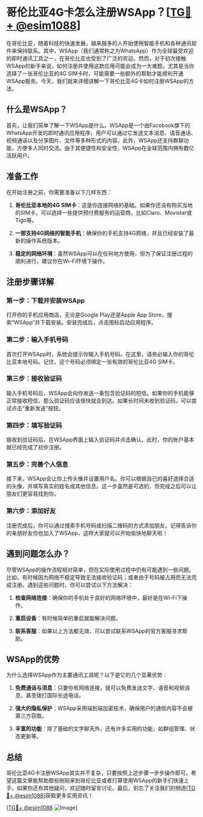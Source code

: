 # 哥伦比亚4G卡怎么注册WSApp？[[TG💪+ @esim1088](https://t.me/s/esim1088)]

在哥伦比亚，随着科技的快速发展，越来越多的人开始使用智能手机和各种通讯软件来保持联系。其中，WSApp（我们通常称之为WhatsApp）作为全球最受欢迎的即时通讯工具之一，在哥伦比亚也受到了广泛的欢迎。然而，对于初次接触WSApp的新手来说，如何注册并使用这款应用可能会成为一大难题。尤其是当你选择了一张哥伦比亚的4G SIM卡时，可能需要一些额外的帮助才能顺利开通WSApp服务。今天，我们就来详细讲解一下哥伦比亚4G卡如何注册WSApp的方法。

## 什么是WSApp？

首先，让我们简单了解一下WSApp是什么。WSApp是一个由Facebook旗下的WhatsApp开发的即时通讯应用程序，用户可以通过它发送文本消息、语音通话、视频通话以及分享图片、文件等多种形式的内容。此外，WSApp还支持群聊功能，方便多人同时交流。由于其便捷性和安全性，WSApp在全球范围内拥有数亿活跃用户。

## 准备工作

在开始注册之前，你需要准备以下几样东西：

1. **哥伦比亚本地的4G SIM卡**：这是你连接网络的基础。如果你还没有购买当地的SIM卡，可以选择一些提供预付费服务的运营商，比如Claro、Movistar或Tigo等。
   
2. **一部支持4G网络的智能手机**：确保你的手机支持4G网络，并且已经安装了最新的操作系统版本。
   
3. **稳定的网络环境**：虽然WSApp可以在任何地方使用，但为了保证注册过程的顺利进行，建议你在Wi-Fi环境下操作。

## 注册步骤详解

### 第一步：下载并安装WSApp

打开你的手机应用商店，无论是Google Play还是Apple App Store，搜索“WSApp”并下载安装。安装完成后，点击图标启动应用程序。

### 第二步：输入手机号码

首次打开WSApp时，系统会提示你输入手机号码。在这里，请务必输入你的哥伦比亚本地号码。记住，这个号码必须绑定一张有效的哥伦比亚4G SIM卡。

### 第三步：接收验证码

输入手机号码后，WSApp会向你发送一条包含验证码的短信。如果你的手机能够正常接收短信，那么验证码应该很快就会到达。如果长时间未收到验证码，可以尝试点击“重新发送”按钮。

### 第四步：填写验证码

接收到验证码后，在WSApp界面上输入验证码并点击确认。此时，你的账户基本就已经完成了初步注册。

### 第五步：完善个人信息

接下来，WSApp会让你上传头像并设置用户名。你可以根据自己的喜好选择合适的头像，并填写真实的姓名或其他信息。这一步虽然是可选的，但完成之后可以让朋友们更容易找到你。

### 第六步：添加好友

注册完成后，你可以通过搜索手机号码或扫描二维码的方式添加朋友。记得告诉你的亲朋好友你也加入了WSApp，这样大家就可以开始愉快地聊天啦！

## 遇到问题怎么办？

尽管WSApp的操作流程相对简单，但在实际使用过程中仍有可能遇到一些问题。比如，有时候因为网络不稳定导致无法接收验证码；或者由于号码被占用而无法完成注册。遇到这些问题时，你可以尝试以下方法解决：

1. **检查网络连接**：确保你的手机处于良好的网络环境中，最好是在Wi-Fi下操作。
   
2. **重启设备**：有时候简单的重启就能解决问题。
   
3. **联系客服**：如果以上方法都无效，可以尝试联系WSApp的官方客服寻求帮助。

## WSApp的优势

为什么选择WSApp作为主要通讯工具呢？以下是它的几个显著优势：

1. **免费通话与消息**：只要你有网络连接，就可以免费发送文字、语音和视频消息，甚至拨打国际长途电话。
   
2. **强大的隐私保护**：WSApp采用端到端加密技术，确保用户的通信内容不会被第三方窃取。
   
3. **丰富的功能**：除了基础的文字聊天外，还有许多实用的功能，如群组管理、状态更新等。

## 总结

哥伦比亚4G卡注册WSApp其实并不复杂，只要按照上述步骤一步步操作即可。希望这篇文章能帮助那些刚刚来到哥伦比亚或者打算使用WSApp的新手们快速上手。如果你还有其他疑问，欢迎随时留言讨论。最后，别忘了关注我们的频道[[TG💪+ @esim1088](https://t.me/s/esim1088)]获取更多实用资讯！

[[TG💪+ @esim1088](https://t.me/s/esim1088) ![Image](https://i.postimg.cc/4NQfJmqS/Snipaste-2025-05-13-00-14-12.png)]